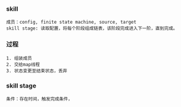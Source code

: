### skill

    成员：config, finite state machine, source, target
    skill stage: 读取配置，将每个阶段组成链表，该阶段完成进入下一阶，直到完成。

### 过程
    1. 组装成员
    2. 交给map线程
    3. 状态变更至结束状态，丢弃

### skill stage
    条件：存在时间，触发完成条件，